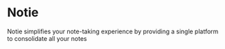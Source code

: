 # Notie
Notie simplifies your note-taking experience by providing a single platform to consolidate all your notes

